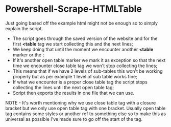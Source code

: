 # Powershell-Scrape-HTMLTable
 
Just going based off the example html might not be enough so to simply explain the script.
* The script goes through the saved version of the website and for the first **<table** tag we start collecting this and the next lines;
* We keep doing that until the moment we encounter another **<table** marker or the **</table>**;
* If it's another open table marker we mark it as exception so that the next time we encounter close table tag we won't stop collecting the lines;
* This means that if we have 2 levels of sub-tables this won't be working properly but as per example 1 level of sub table works fine;
* If what we encounter is a proper close table tag the script stops collecting the lines until the next open table tag;
* Script then exports the results in one file that we can use.

NOTE - It's worth mentioning why we use close table tag with a closure bracket but we only use open table tag with one bracket. Usually open table tag contains some styles or another ref to something else so to make this as universal as possible I've made sure to go off the start of the tag. 

